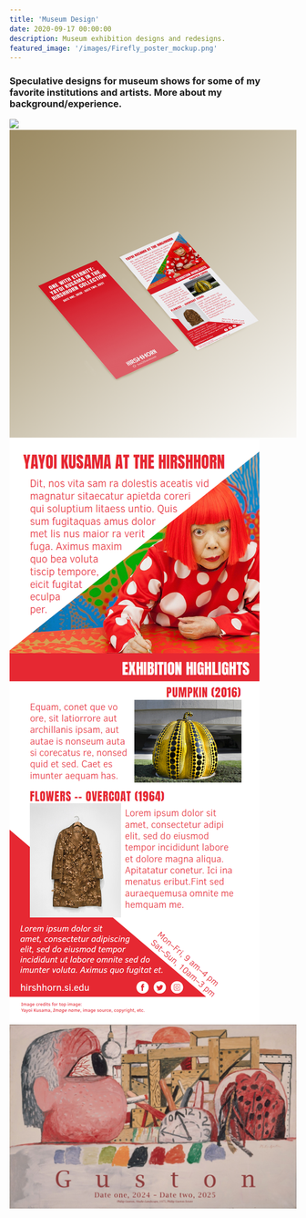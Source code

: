 ```yaml
---
title: 'Museum Design'
date: 2020-09-17 00:00:00
description: Museum exhibition designs and redesigns.
featured_image: '/images/Firefly_poster_mockup.png'
---
```



### Speculative designs for museum shows for some of my favorite institutions and artists. More about my background/experience.


<div class="gallery" data-columns="3">
	<img src="/images/onewitheternity.PNG">
	<img src="/images/Red_kusama_brochure_mockup.png">
	<img src="/images/kusama_red_verso.PNG">
	<img src="/images/guston_pub-01-01.png">
</div>
